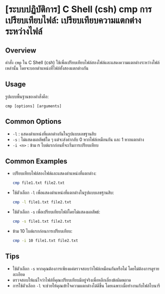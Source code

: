 # [ระบบปฏิบัติการ] C Shell (csh) cmp การเปรียบเทียบไฟล์: เปรียบเทียบความแตกต่างระหว่างไฟล์

## Overview
คำสั่ง `cmp` ใน C Shell (csh) ใช้เพื่อเปรียบเทียบไฟล์สองไฟล์และแสดงความแตกต่างระหว่างไฟล์เหล่านั้น โดยจะบอกตำแหน่งที่ไฟล์ทั้งสองแตกต่างกัน

## Usage
รูปแบบพื้นฐานของคำสั่งคือ:
```
cmp [options] [arguments]
```

## Common Options
- `-l` : แสดงตำแหน่งที่แตกต่างกันในรูปแบบเลขฐานสิบ
- `-s` : ไม่แสดงผลลัพธ์ใด ๆ แต่จะส่งค่ากลับ 0 หากไฟล์เหมือนกัน และ 1 หากแตกต่าง
- `-i <n>` : ข้าม n ไบต์แรกก่อนที่จะเริ่มการเปรียบเทียบ

## Common Examples
- เปรียบเทียบไฟล์สองไฟล์และแสดงตำแหน่งที่แตกต่าง:
    ```bash
    cmp file1.txt file2.txt
    ```

- ใช้ตัวเลือก `-l` เพื่อแสดงตำแหน่งที่แตกต่างในรูปแบบเลขฐานสิบ:
    ```bash
    cmp -l file1.txt file2.txt
    ```

- ใช้ตัวเลือก `-s` เพื่อเปรียบเทียบไฟล์โดยไม่แสดงผลลัพธ์:
    ```bash
    cmp -s file1.txt file2.txt
    ```

- ข้าม 10 ไบต์แรกก่อนการเปรียบเทียบ:
    ```bash
    cmp -i 10 file1.txt file2.txt
    ```

## Tips
- ใช้ตัวเลือก `-s` หากคุณต้องการเพียงแค่ตรวจสอบว่าไฟล์เหมือนกันหรือไม่ โดยไม่ต้องการดูรายละเอียด
- ตรวจสอบให้แน่ใจว่าไฟล์ที่คุณเปรียบเทียบมีอยู่จริงเพื่อหลีกเลี่ยงข้อผิดพลาด
- การใช้ตัวเลือก `-l` จะช่วยให้คุณเข้าใจความแตกต่างได้ดีขึ้น โดยเฉพาะเมื่อทำงานกับไฟล์ไบนารี